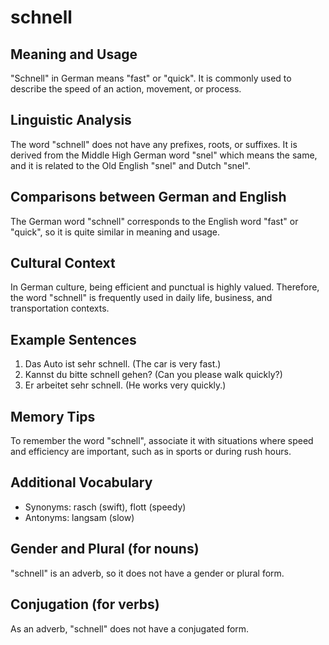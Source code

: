 # schnell
## Meaning and Usage
"Schnell" in German means "fast" or "quick". It is commonly used to describe the speed of an action, movement, or process.

## Linguistic Analysis
The word "schnell" does not have any prefixes, roots, or suffixes. It is derived from the Middle High German word "snel" which means the same, and it is related to the Old English "snel" and Dutch "snel".

## Comparisons between German and English
The German word "schnell" corresponds to the English word "fast" or "quick", so it is quite similar in meaning and usage.

## Cultural Context
In German culture, being efficient and punctual is highly valued. Therefore, the word "schnell" is frequently used in daily life, business, and transportation contexts.

## Example Sentences
1. Das Auto ist sehr schnell. (The car is very fast.)
2. Kannst du bitte schnell gehen? (Can you please walk quickly?)
3. Er arbeitet sehr schnell. (He works very quickly.)

## Memory Tips
To remember the word "schnell", associate it with situations where speed and efficiency are important, such as in sports or during rush hours.

## Additional Vocabulary
- Synonyms: rasch (swift), flott (speedy)
- Antonyms: langsam (slow)

## Gender and Plural (for nouns)
"schnell" is an adverb, so it does not have a gender or plural form.

## Conjugation (for verbs)
As an adverb, "schnell" does not have a conjugated form.